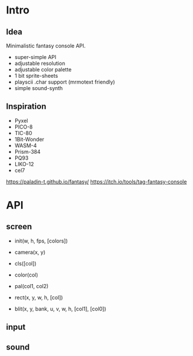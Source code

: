 # Intro

## Idea

Minimalistic fantasy console API.

- super-simple API
- adjustable resolution
- adjustable color palette
- 1 bit sprite-sheets
- playscii .char support (mrmotext friendly)
- simple sound-synth

## Inspiration

- Pyxel
- PICO-8
- TIC-80
- 1Bit-Wonder
- WASM-4
- Prism-384
- PQ93
- LIKO-12
- cel7

https://paladin-t.github.io/fantasy/
https://itch.io/tools/tag-fantasy-console

# API

## screen

- init(w, h, fps, [colors])

- camera(x, y)

- cls([col])

- color(col)

- pal(col1, col2)

- rect(x, y, w, h, [col])

- blit(x, y, bank, u, v, w, h, [col1], [col0])


## input


## sound

